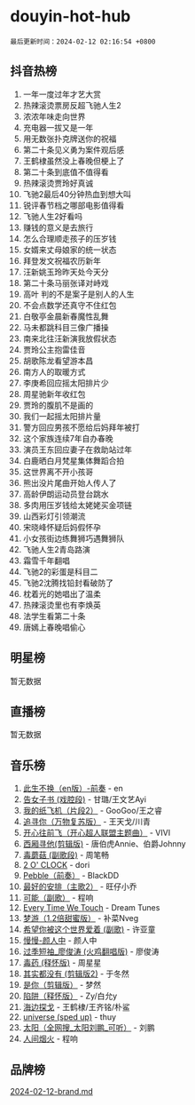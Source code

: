 # douyin-hot-hub

`最后更新时间：2024-02-12 02:16:54 +0800`

## 抖音热榜

1. 一年一度过年才艺大赏
1. 热辣滚烫票房反超飞驰人生2
1. 浓浓年味走向世界
1. 充电器一拔又是一年
1. 用无数张扑克牌送你的祝福
1. 第二十条见义勇为案件观后感
1. 王鹤棣虽然没上春晚但梗上了
1. 第二十条到底值不值得看
1. 热辣滚烫贾玲好真诚
1. 飞驰2最后40分钟热血到想大叫
1. 锐评春节档之哪部电影值得看
1. 飞驰人生2好看吗
1. 赚钱的意义是去旅行
1. 怎么合理顺走孩子的压岁钱
1. 女婿来丈母娘家的统一状态
1. 拜登发文祝福农历新年
1. 汪新姚玉玲昨天处今天分
1. 第二十条马丽张译对峙戏
1. 高叶 判的不是案子是别人的人生
1. 不会点数学还真守不住红包
1. 白敬亭金晨新春魔性乱舞
1. 马未都跳科目三像广播操
1. 南来北往汪新演我放假状态
1. 贾玲公主抱雷佳音
1. 胡歌陈龙看望游本昌
1. 南方人的取暖方式
1. 李庚希回应摇太阳排片少
1. 周星驰新年收红包
1. 贾玲的腹肌不是画的
1. 我们一起摇太阳排片量
1. 警方回应男孩不愿给后妈拜年被打
1. 这个家族连续7年自办春晚
1. 演员王东回应妻子在救助站过年
1. 白鹿晒白月梵星集体舞蹈合拍
1. 这世界离不开小孩哥
1. 熊出没片尾曲开始人传人了
1. 高龄伊朗运动员登台跳水
1. 多肉用压岁钱给太姥姥买金项链
1. 山西彩灯引领潮流
1. 宋晓峰怀疑后妈假怀孕
1. 小女孩街边练舞狮巧遇舞狮队
1. 飞驰人生2青岛路演
1. 霜雪千年翻唱
1. 飞驰2的彩蛋是科目二
1. 飞驰2沈腾找铅封看破防了
1. 枕着光的她唱出了温柔
1. 热辣滚烫里也有李焕英
1. 法学生看第二十条
1. 唐嫣上春晚唱偷心

## 明星榜

暂无数据

## 直播榜

暂无数据

## 音乐榜

1. [此生不换（en版）-前奏](https://sf6-cdn-tos.douyinstatic.com/obj/tos-cn-ve-2774/oMDvUGwhKrKYDEqXiMYEwxZqBWIJFA92CiLAO) - en
1. [告女子书 (戏腔段)](https://sf3-cdn-tos.douyinstatic.com/obj/tos-cn-ve-2774/osCCzFxWgstBDi92ZfBB4ht7gQENBmQMAl0eI6) - 甘璐/王文艺Ayi
1. [我的纸飞机（片段2）](https://sf5-hl-cdn-tos.douyinstatic.com/obj/tos-cn-ve-2774/oM2ZrKcg2CD5AeRB2gkeXOFB1IxAGJdZPazYHf) - GooGoo/王之睿
1. [追寻你（万物复苏版）](https://sf6-cdn-tos.douyinstatic.com/obj/tos-cn-ve-2774/oYeAZJsbjIDit9APmBg8u6uDUQnHmoCf3gbo74) - 王天戈/川青
1. [开心往前飞（开心超人联盟主题曲）](https://sf5-hl-cdn-tos.douyinstatic.com/obj/tos-cn-ve-2774/9d8fb7c82cf1421fb93a9fe925275e0a) - VIVI
1. [西厢寻他(剪辑版)](https://sf5-hl-cdn-tos.douyinstatic.com/obj/tos-cn-ve-2774/oUsAVfAQKlRNxEv5qxvIB8o5qmIWUcXbzJKJhw) - 唐伯虎Annie、伯爵Johnny
1. [毒蘑菇 (副歌段)](https://sf5-hl-cdn-tos.douyinstatic.com/obj/tos-cn-ve-2774/ocDEUsfdLjxnlFXtfogBCiQCEqYB7QZgZ8VViM) - 周笔畅
1. [2 O' CLOCK](https://sf6-cdn-tos.douyinstatic.com/obj/tos-cn-ve-2774/oIUBICeqlYQHTigCBOnCMlwBZJkgiBjt1oDfbg) - dori
1. [Pebble（前奏）](https://sf5-hl-cdn-tos.douyinstatic.com/obj/tos-cn-ve-2774/5e6913036e674b34b92df6abd1361f00) - BlackDD
1. [最好的安排（主歌2）](https://sf5-hl-cdn-tos.douyinstatic.com/obj/tos-cn-ve-2774/oMMZX1DuHpMwgoDztBmZswgQnbCeeANZxBHkFY) - 旺仔小乔
1. [可能（副歌）](https://sf5-hl-cdn-tos.douyinstatic.com/obj/tos-cn-ve-2774/cde1731888894259b333569393c2fb51) - 程响
1. [Every Time We Touch](https://sf3-cdn-tos.douyinstatic.com/obj/tos-cn-ve-2774/ogN6lUKQeBBfEVhIOMikG1CcJjugxk1tztZyhP) - Dream Tunes
1. [梦游（1.2倍甜蜜版）](https://sf5-hl-cdn-tos.douyinstatic.com/obj/tos-cn-ve-2774/o4gyAUm8hwufoEABmwVIiQtHsFuGzAEEWtNMzo) - 补菜Nveg
1. [希望你被这个世界爱着 (副歌)](https://sf5-hl-cdn-tos.douyinstatic.com/obj/tos-cn-ve-2774/oUHCmWQfZlE3QQBKBeD8rCFLpJzPgCpImhsxMt) - 许亚童
1. [慢慢-颜人中](https://sf5-hl-cdn-tos.douyinstatic.com/obj/tos-cn-ve-2774/ocjHNfBXdBxQNC8ZGAeoLMFTUgtBg8bkExunDC) - 颜人中
1. [过季短袖_廖俊涛 (火鸡翻唱版)](https://sf5-hl-cdn-tos.douyinstatic.com/obj/tos-cn-ve-2774/ogQVJl0tRBKxQgZji7YClFEBrVDeHpPTWfCZbQ) - 廖俊涛
1. [毒药 (释怀版)](https://sf3-cdn-tos.douyinstatic.com/obj/tos-cn-ve-2774/oYILMEAzspdZBIzy4frJNB8ZHPHWAhiwowd4Ad) - 周星星
1. [其实都没有 (剪辑版2)](https://sf5-hl-cdn-tos.douyinstatic.com/obj/tos-cn-ve-2774/oEBNQenHZtBhxYjGgUDQk0BCHTigQafgFlbQ7k) - 于冬然
1. [是你（剪辑版）](https://sf5-hl-cdn-tos.douyinstatic.com/obj/tos-cn-ve-2774/46019dae783c4c969944217fe1cfafc4) - 梦然
1. [陷阱（释怀版）](https://sf3-cdn-tos.douyinstatic.com/obj/tos-cn-ve-2774/oE8C21LeZrzKLDFfQYgMzx4GAIHageG5IzayY7) - Zy/白允y
1. [海边探戈](https://sf6-cdn-tos.douyinstatic.com/obj/tos-cn-ve-2774/os9gE0VQCGqt6VQkZDyBBYvfSDY0QFe3vVmubn) - 王鹤棣/王齐铭/朴鲨
1. [universe (sped up)](https://sf5-hl-cdn-tos.douyinstatic.com/obj/tos-cn-ve-2774/oIQnurQLDCsdYeegkM4CKuVb23MZBXtX6QB8bv) - thuy
1. [太阳（全网搜_太阳刘鹏_可听）](https://sf5-hl-cdn-tos.douyinstatic.com/obj/tos-cn-ve-2774/ogWbyIQnlBFImVbeDocRdCIYtBHlbJXgfZMvgz) - 刘鹏
1. [人间烟火](https://sf5-hl-cdn-tos.douyinstatic.com/obj/tos-cn-ve-2774/947983139f35446684610238bba8e7a9) - 程响

## 品牌榜

[2024-02-12-brand.md](2024-02-12-brand.md)
